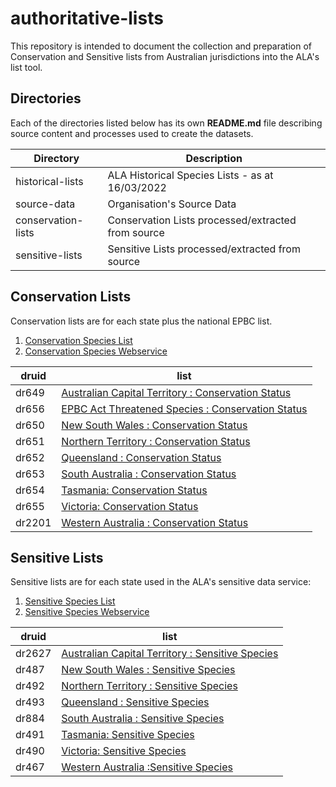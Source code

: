 # authoritative-lists

This repository is intended to document the collection and preparation of Conservation and Sensitive lists from Australian jurisdictions into the ALA's list tool.

## Directories
Each of the directories listed below has its own **README.md** file describing source content and processes used to create the datasets.

| **Directory** | **Description**|
| --------- | -----------|
| historical-lists |ALA Historical Species Lists - as at 16/03/2022|
| source-data|Organisation's Source Data|
| conservation-lists |Conservation Lists processed/extracted from source|
| sensitive-lists |Sensitive Lists processed/extracted from source|


## Conservation Lists 
Conservation lists are for each state plus the national EPBC list.

1. [Conservation Species List](https://lists.ala.org.au/public/speciesLists?listType=eq:CONSERVATION_LIST&isAuthoritative=eq:true)
2. [Conservation Species Webservice](https://lists.ala.org.au/ws/speciesList?isAuthoritative=eq:true&listType=eq:CONSERVATION_LIST)

| druid |list|
|-------|---------|
| dr649 |[Australian Capital Territory : Conservation Status](https://lists.ala.org.au/speciesListItem/list/dr649)|
| dr656 |[EPBC Act Threatened Species : Conservation Status](https://lists.ala.org.au/speciesListItem/list/dr656)|
| dr650 |[New South Wales : Conservation Status](https://lists.ala.org.au/speciesListItem/list/dr650)|
| dr651 |[Northern Territory : Conservation Status](https://lists.ala.org.au/speciesListItem/list/dr651)|
| dr652 |[Queensland : Conservation Status](https://lists.ala.org.au/speciesListItem/list/dr652)|
| dr653 |[South Australia : Conservation Status](https://lists.ala.org.au/speciesListItem/list/dr653)|
| dr654 |[Tasmania: Conservation Status](https://lists.ala.org.au/speciesListItem/list/dr654)|
| dr655 |[Victoria: Conservation Status](https://lists.ala.org.au/speciesListItem/list/dr655)|
| dr2201 |[Western Australia : Conservation Status](https://lists.ala.org.au/speciesListItem/list/dr2201)|

## Sensitive Lists

Sensitive lists are for each state used in the ALA's sensitive data service:
1. [Sensitive Species List](https://lists.ala.org.au/public/speciesLists?isSDS=eq:true)
2. [Sensitive Species Webservice](https://lists.ala.org.au/ws/speciesList?isSDS=eq:true)

| druid |list|
|-------|---------|
| dr2627 |[Australian Capital Territory : Sensitive Species](https://lists.ala.org.au/speciesListItem/list/dr2627)|
| dr487 |[New South Wales : Sensitive Species](https://lists.ala.org.au/speciesListItem/list/dr487)|
| dr492 |[Northern Territory : Sensitive Species](https://lists.ala.org.au/speciesListItem/list/dr492)|
| dr493 |[Queensland : Sensitive Species](https://lists.ala.org.au/speciesListItem/list/dr493)|
| dr884 |[South Australia : Sensitive Species](https://lists.ala.org.au/speciesListItem/list/dr884)|
| dr491 |[Tasmania: Sensitive Species](https://lists.ala.org.au/speciesListItem/list/dr491)|
| dr490 |[Victoria: Sensitive Species](https://lists.ala.org.au/speciesListItem/list/dr490)|
| dr467 |[Western Australia :Sensitive Species](https://lists.ala.org.au/speciesListItem/list/dr467)|
